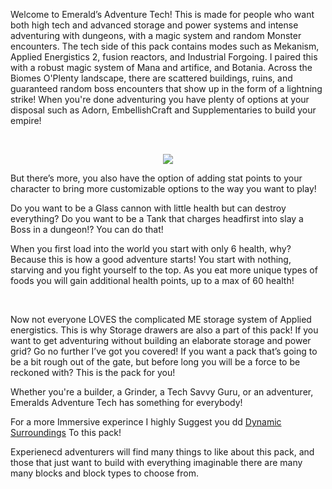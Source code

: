<p>Welcome to Emerald’s Adventure Tech! This is made for people who want both high tech and advanced storage and power systems and intense adventuring with dungeons, with a magic system and random Monster encounters. The tech side of this pack contains modes such as Mekanism, Applied Energistics 2, fusion reactors, and Industrial Forgoing. I paired this with a robust magic system of Mana and artifice, and Botania. Across the Biomes O'Plenty landscape, there are scattered buildings, ruins, and guaranteed random boss encounters that show up in the form of a lightning strike! When you're done adventuring you have plenty of options at your disposal such as Adorn, EmbellishCraft and Supplementaries to build your empire!</p>
<p>&nbsp;</p>
<p align="center">
  <img src="https://i.imgur.com/B3XYUgb.png">
</p>
<p>But there’s more, you also have the option of adding stat points to your character to bring more customizable options to the way you want to play!

Do you want to be a Glass cannon with little health but can destroy everything? Do you want to be a Tank that charges headfirst into slay a Boss in a dungeon!? You can do that!
</p>
<p><span style="font-weight: 400;">When you first load into the world you start with only 6 health, why? Because this is how a good adventure starts! You start with nothing, starving and you fight yourself to the top. As you eat more unique types of foods you will gain additional health points, up to a max of 60 health!&nbsp;</span></p>
<p style="text-align: center;">&nbsp;</p>
<p><span style="font-weight: 400;">Now not everyone LOVES the complicated ME storage system of Applied energistics. This is why Storage drawers are also a part of this pack! If you want to get adventuring without building an elaborate storage and power grid? Go no further I’ve got you covered! If you want a pack that’s going to be a bit rough out of the gate, but before long you will be a force to be reckoned with? This is the pack for you!

Whether you're a builder, a Grinder, a Tech Savvy Guru, or an adventurer, Emeralds Adventure Tech has something for everybody!</span></p>
<p></p>
For a more Immersive experince I highly Suggest you dd <a title="Dynamic Surroundings" href="https://www.curseforge.com/minecraft/mc-mods/dynamic-surroundings" target="_blank" rel="noopener noreferrer">Dynamic Surroundings</a> To this pack! 

Experienecd adventurers will find many things to like about this pack, and those that just want to build with everything imaginable there are many many blocks and block types to choose from. 
